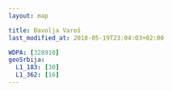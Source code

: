 ```yaml
---
layout: map

title: Đavolja Varoš
last_modified_at: 2018-05-19T23:04:03+02:00

WDPA: [328910]
geoSrbija:
  L1_183: [30]
  L1_362: [16]
---
```

